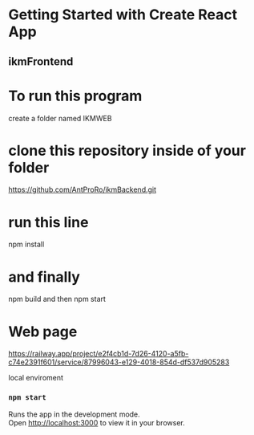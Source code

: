 # Getting Started with Create React App

## ikmFrontend

# To run this program
create a folder named IKMWEB

# clone this repository inside of your folder
https://github.com/AntProRo/ikmBackend.git

# run this line
npm install



# and finally

npm build and then npm start 

# Web page

https://railway.app/project/e2f4cb1d-7d26-4120-a5fb-c74e2391f601/service/87996043-e129-4018-854d-df537d905283

local enviroment
### `npm start`

Runs the app in the development mode.\
Open [http://localhost:3000](http://localhost:3000) to view it in your browser.


